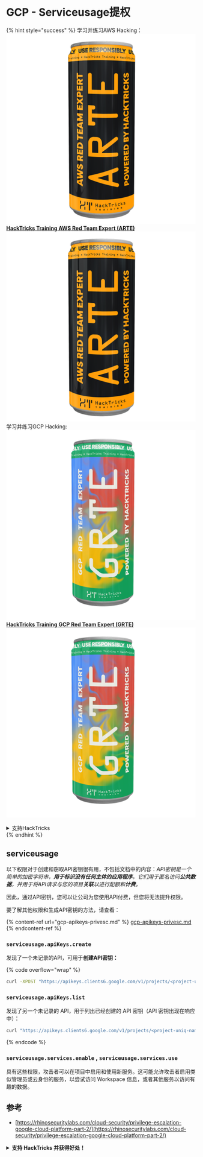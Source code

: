 # GCP - Serviceusage提权

{% hint style="success" %}
学习并练习AWS Hacking：<img src="/.gitbook/assets/image.png" alt="" data-size="line">[**HackTricks Training AWS Red Team Expert (ARTE)**](https://training.hacktricks.xyz/courses/arte)<img src="/.gitbook/assets/image.png" alt="" data-size="line">\
学习并练习GCP Hacking: <img src="/.gitbook/assets/image (2).png" alt="" data-size="line">[**HackTricks Training GCP Red Team Expert (GRTE)**<img src="/.gitbook/assets/image (2).png" alt="" data-size="line">](https://training.hacktricks.xyz/courses/grte)

<details>

<summary>支持HackTricks</summary>

* 检查[**订阅计划**](https://github.com/sponsors/carlospolop)!
* **加入** 💬 [**Discord 群组**](https://discord.gg/hRep4RUj7f) 或 [**telegram 群组**](https://t.me/peass) 或 **关注**我们的 **Twitter** 🐦 [**@hacktricks\_live**](https://twitter.com/hacktricks\_live)**.**
* **通过向** [**HackTricks**](https://github.com/carlospolop/hacktricks) 和 [**HackTricks Cloud**](https://github.com/carlospolop/hacktricks-cloud) **github 仓库提交 PR 来分享黑客技巧。**

</details>
{% endhint %}

## serviceusage

以下权限对于创建和窃取API密钥很有用，不包括文档中的内容：_API密钥是一个简单的加密字符串，**用于标识没有任何主体的应用程序**。它们用于匿名访问**公共数据**，并用于将API请求与您的项目**关联**以进行配额和**计费**。_

因此，通过API密钥，您可以让公司为您使用API付费，但您将无法提升权限。

要了解其他权限和生成API密钥的方法，请查看：

{% content-ref url="gcp-apikeys-privesc.md" %}
[gcp-apikeys-privesc.md](gcp-apikeys-privesc.md)
{% endcontent-ref %}

### `serviceusage.apiKeys.create`

发现了一个未记录的API，可用于**创建API密钥：**

{% code overflow="wrap" %}
```bash
curl -XPOST "https://apikeys.clients6.google.com/v1/projects/<project-uniq-name>/apiKeys?access_token=$(gcloud auth print-access-token)"
```
### `serviceusage.apiKeys.list`

发现了另一个未记录的 API，用于列出已经创建的 API 密钥（API 密钥出现在响应中）：
```bash
curl "https://apikeys.clients6.google.com/v1/projects/<project-uniq-name>/apiKeys?access_token=$(gcloud auth print-access-token)"
```
{% endcode %}

### **`serviceusage.services.enable`** , **`serviceusage.services.use`**

具有这些权限，攻击者可以在项目中启用和使用新服务。这可能允许攻击者启用类似管理员或云身份的服务，以尝试访问 Workspace 信息，或者其他服务以访问有趣的数据。&#x20;

## **参考**

* [https://rhinosecuritylabs.com/cloud-security/privilege-escalation-google-cloud-platform-part-2/](https://rhinosecuritylabs.com/cloud-security/privilege-escalation-google-cloud-platform-part-2/)

<details>

<summary><strong>支持 HackTricks 并获得好处！</strong></summary>

您在**网络安全公司**工作吗？您想看到您的**公司在 HackTricks 中被广告**吗？或者您想访问**PEASS 的最新版本或下载 HackTricks 的 PDF**吗？请查看[**订阅计划**](https://github.com/sponsors/carlospolop)！

发现[**PEASS Family**](https://opensea.io/collection/the-peass-family)，我们的独家[NFTs](https://opensea.io/collection/the-peass-family)收藏品

获取[**官方 PEASS & HackTricks 衣服**](https://peass.creator-spring.com)

**加入**[**💬**](https://emojipedia.org/speech-balloon/) **Discord 群组**](https://discord.gg/hRep4RUj7f) 或**电报群组**](https://t.me/peass) 或在**Twitter**上**关注**我[**🐦**](https://github.com/carlospolop/hacktricks/tree/7af18b62b3bdc423e11444677a6a73d4043511e9/\[https:/emojipedia.org/bird/README.md)[**@carlospolopm**](https://twitter.com/carlospolopm)**.**

**分享您的黑客技巧，通过向**[**hacktricks github 存储库提交 PR**](https://github.com/carlospolop/hacktricks)\*\*\*\*

**.**

</details>

